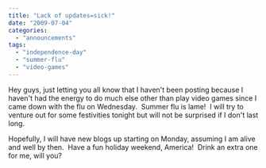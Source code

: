 ```yaml
---
title: "Lack of updates=sick!"
date: "2009-07-04"
categories: 
  - "announcements"
tags: 
  - "independence-day"
  - "summer-flu"
  - "video-games"
---
```


Hey guys, just letting you all know that I haven't been posting because I haven't had the energy to do much else other than play video games since I came down with the flu on Wednesday.  Summer flu is lame!  I will try to venture out for some festivities tonight but will not be surprised if I don't last long.

Hopefully, I will have new blogs up starting on Monday, assuming I am alive and well by then.  Have a fun holiday weekend, America!  Drink an extra one for me, will you?
